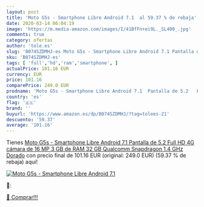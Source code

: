 ```yaml
---
layout: post
title: 'Moto G5s - Smartphone Libre Android 7.1  al 59.37 % de rebaja'
date: 2020-03-14 06:04:19
image: 'https://m.media-amazon.com/images/I/41BfFn+ei9L._SL400_.jpg'
comments: true
category: ofertas
author: 'tole.es'
slug: 'B074SZDMHJ-es Moto G5s - Smartphone Libre Android 7.1 Pantalla de 5.2...'
sku: 'B074SZDMHJ-es'
tags: [ 'full','hd','ram','smartphone', ]
actualPrice: 101.16 EUR
currency: EUR
price: 101.16
comparePrice: 249.0 EUR
prodname: 'Moto G5s - Smartphone Libre Android 7.1  Pantalla de 5.2   Full HD  4G  cámara de 16 MP  3 GB de RAM  32 GB  Qualcomm Snapdragon 1.4 GHz  Dorado'
country: 'es'
flag: '🇪🇸'
brand: ''
buyurl: 'https://www.amazon.es/dp/B074SZDMHJ/?tag=tolees-21'
descuento: '59.37'
average: '101.16'
---
```


Tienes [Moto G5s - Smartphone Libre Android 7.1  Pantalla de 5.2   Full HD  4G  cámara de 16 MP  3 GB de RAM  32 GB  Qualcomm Snapdragon 1.4 GHz  Dorado](https://www.amazon.es/dp/B074SZDMHJ/?tag=tolees-21) con precio final de  101.16 EUR (original: 249.0 EUR) (59.37 %  de rebaja) aqui!

[![Moto G5s - Smartphone Libre Android 7.1 ](https://m.media-amazon.com/images/I/41BfFn+ei9L._SL400_.jpg)](https://www.amazon.es/dp/B074SZDMHJ/?tag=tolees-21)

🔎:


[🛒 Comprar!!!](https://www.amazon.es/dp/B074SZDMHJ/?tag=tolees-21)
